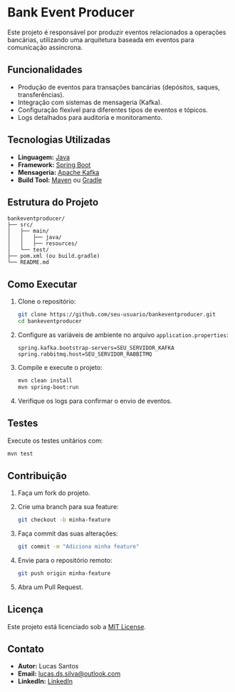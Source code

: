 # Bank Event Producer

Este projeto é responsável por produzir eventos relacionados a operações bancárias, utilizando uma arquitetura baseada em eventos para comunicação assíncrona.

## Funcionalidades

- Produção de eventos para transações bancárias (depósitos, saques, transferências).
- Integração com sistemas de mensageria (Kafka).
- Configuração flexível para diferentes tipos de eventos e tópicos.
- Logs detalhados para auditoria e monitoramento.

## Tecnologias Utilizadas

- **Linguagem:** [Java](https://www.java.com/)
- **Framework:** [Spring Boot](https://spring.io/projects/spring-boot)
- **Mensageria:** [Apache Kafka](https://kafka.apache.org/)
- **Build Tool:** [Maven](https://maven.apache.org/) ou [Gradle](https://gradle.org/)

## Estrutura do Projeto

```
bankeventproducer/
├── src/
│   ├── main/
│   │   ├── java/
│   │   ├── resources/
│   └── test/
├── pom.xml (ou build.gradle)
└── README.md
```

## Como Executar

1. Clone o repositório:

    ```bash
    git clone https://github.com/seu-usuario/bankeventproducer.git
    cd bankeventproducer
    ```

2. Configure as variáveis de ambiente no arquivo `application.properties`:

    ```properties
    spring.kafka.bootstrap-servers=SEU_SERVIDOR_KAFKA
    spring.rabbitmq.host=SEU_SERVIDOR_RABBITMQ
    ```

3. Compile e execute o projeto:

    ```bash
    mvn clean install
    mvn spring-boot:run
    ```

4. Verifique os logs para confirmar o envio de eventos.

## Testes

Execute os testes unitários com:

```bash
mvn test
```

## Contribuição

1. Faça um fork do projeto.
2. Crie uma branch para sua feature:

    ```bash
    git checkout -b minha-feature
    ```

3. Faça commit das suas alterações:

    ```bash
    git commit -m "Adiciona minha feature"
    ```

4. Envie para o repositório remoto:

    ```bash
    git push origin minha-feature
    ```

5. Abra um Pull Request.

## Licença

Este projeto está licenciado sob a [MIT License](LICENSE).

## Contato

- **Autor:** Lucas Santos
- **Email:** <lucas.ds.silva@outlook.com>
- **LinkedIn:** [LinkedIn](https://www.linkedin.com/in/lucas-santos-b49785139/)
